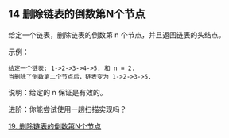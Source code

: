 ## 14 删除链表的倒数第N个节点


给定一个链表，删除链表的倒数第 n 个节点，并且返回链表的头结点。

示例：

```
给定一个链表: 1->2->3->4->5, 和 n = 2.
当删除了倒数第二个节点后，链表变为 1->2->3->5.
```

说明：给定的 n 保证是有效的。

进阶：你能尝试使用一趟扫描实现吗？

[19. 删除链表的倒数第N个节点](https://leetcode-cn.com/problems/remove-nth-node-from-end-of-list/)